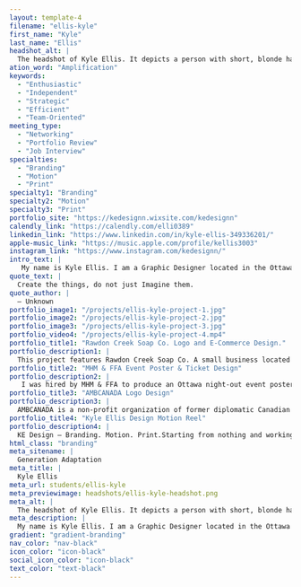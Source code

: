 ```yaml
---
layout: template-4
filename: "ellis-kyle" 
first_name: "Kyle"
last_name: "Ellis"
headshot_alt: |
  The headshot of Kyle Ellis. It depicts a person with short, blonde hair smiling brightly at the camera whilst holding their chin with one hand.
ation_word: "Amplification"
keywords:
  - "Enthusiastic"
  - "Independent"
  - "Strategic"
  - "Efficient"
  - "Team-Oriented"
meeting_type:
  - "Networking"
  - "Portfolio Review"
  - "Job Interview"
specialties:
  - "Branding"
  - "Motion"
  - "Print"
specialty1: "Branding"
specialty2: "Motion"
specialty3: "Print"
portfolio_site: "https://kedesignn.wixsite.com/kedesignn"
calendly_link: "https://calendly.com/elli0389"
linkedin_link: "https://www.linkedin.com/in/kyle-ellis-349336201/"
apple-music_link: "https://music.apple.com/profile/kellis3003"
instagram_link: "https://www.instagram.com/kedesignn/"
intro_text: |
   My name is Kyle Ellis. I am a Graphic Designer located in the Ottawa region. I specialize in business branding however, consider myself adaptable and a "Jack-of-all-trades" in the design industry.  Identity, growth and change is the reason why I am a designer. I persevere and prove to individuals I have what it takes and I will not stop working till I achieve it. Starting in a photography-driven career, my goal was to widen my horizons and build on with graphic design services. Now I believe I am a graphic designer with photography services.
quote_text: |
  Create the things, do not just Imagine them.
quote_author: |
  — Unknown
portfolio_image1: "/projects/ellis-kyle-project-1.jpg"
portfolio_image2: "/projects/ellis-kyle-project-2.jpg"
portfolio_image3: "/projects/ellis-kyle-project-3.jpg"
portfolio_video4: "/projects/ellis-kyle-project-4.mp4"
portfolio_title1: "Rawdon Creek Soap Co. Logo and E-Commerce Design."
portfolio_description1: |
  This project features Rawdon Creek Soap Co. A small business located in Stirling Rawdon. This collaboration piece entailed a rebrand and redesign of Rawdon Creek's website and logo. Within the first week of release, their website created a return of investment and generated extra un-tapped income. Targeting Rawdon Creeks' audience by design choices such as colour and imagery and making the website more accessible is benefiting the customer and organization with the business owners. 
portfolio_title2: "MHM & FFA Event Poster & Ticket Design"
portfolio_description2: |
   I was hired by MHM & FFA to produce an Ottawa night-out event poster and tickets. This design uses a strong type hierarchy and layout featuring the main component of the MHM logo. It is very legible and uses white space with the photography elements to engage the audience. This poster, after production, generated a sold-out event raising funds for this organization.
portfolio_title3: "AMBCANADA Logo Design"
portfolio_description3: |
  AMBCANADA is a non-profit organization of former diplomatic Canadian Heads of Mission & Ambassadors. The goal of this project is to modernize the organization’s logo and build a memorable brand. The new logo includes bilingual scripts. The new design will be applied to letterheads, websites, banners and promotional materials. AMBCANADA’s logo design represents the simplicity and accessibility of AMBCANADA. The ability of connection, leadership and voice is portrayed through this logo design.
portfolio_title4: "Kyle Ellis Design Motion Reel"
portfolio_description4: |
  KE Design — Branding. Motion. Print.Starting from nothing and working my way to the top is success in my eyes with any project I take on. Take a look at my motion reel that showcases some of my best motion pieces!
html_class: "branding"
meta_sitename: |
  Generation Adaptation
meta_title: |
  Kyle Ellis
meta_url: students/ellis-kyle
meta_previewimage: headshots/ellis-kyle-headshot.png
meta_alt: |
  The headshot of Kyle Ellis. It depicts a person with short, blonde hair smiling brightly at the camera whilst holding their chin with one hand.
meta_description: |
  My name is Kyle Ellis. I am a Graphic Designer located in the Ottawa region. I specialize in business branding however, consider myself adaptable and a "Jack-of-all-trades" in the design industry.  Identity, growth and change is the reason why I am a designer. I persevere and prove to individuals I have what it takes and I will not stop working till I achieve it. Starting in a photography-driven career, my goal was to widen my horizons and build on with graphic design services. Now I believe I am a graphic designer with photography services
gradient: "gradient-branding"
nav_color: "nav-black"
icon_color: "icon-black"
social_icon_color: "icon-black"
text_color: "text-black"
---
```


